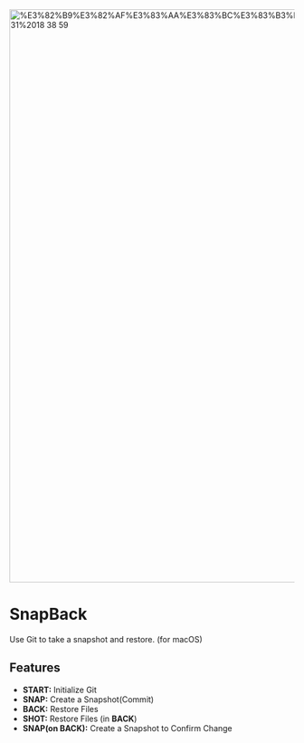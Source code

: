 <img width="1012" alt="%E3%82%B9%E3%82%AF%E3%83%AA%E3%83%BC%E3%83%B3%E3%82%B7%E3%83%A7%E3%83%83%E3%83%88%202024-10-31%2018 38 59" src="https://github.com/user-attachments/assets/67c865fa-cfc7-468d-bba0-1b49ba0922fd">

# SnapBack
Use Git to take a snapshot and restore. (for macOS)

## Features
- **START:** Initialize Git
- **SNAP:** Create a Snapshot(Commit)
- **BACK:** Restore Files
- **SHOT:** Restore Files (in **BACK**)
- **SNAP(on BACK):** Create a Snapshot to Confirm Change
